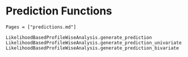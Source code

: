 # Prediction Functions

```@index
Pages = ["predictions.md"]
```

```@docs
LikelihoodBasedProfileWiseAnalysis.generate_prediction
LikelihoodBasedProfileWiseAnalysis.generate_prediction_univariate
LikelihoodBasedProfileWiseAnalysis.generate_prediction_bivariate
```